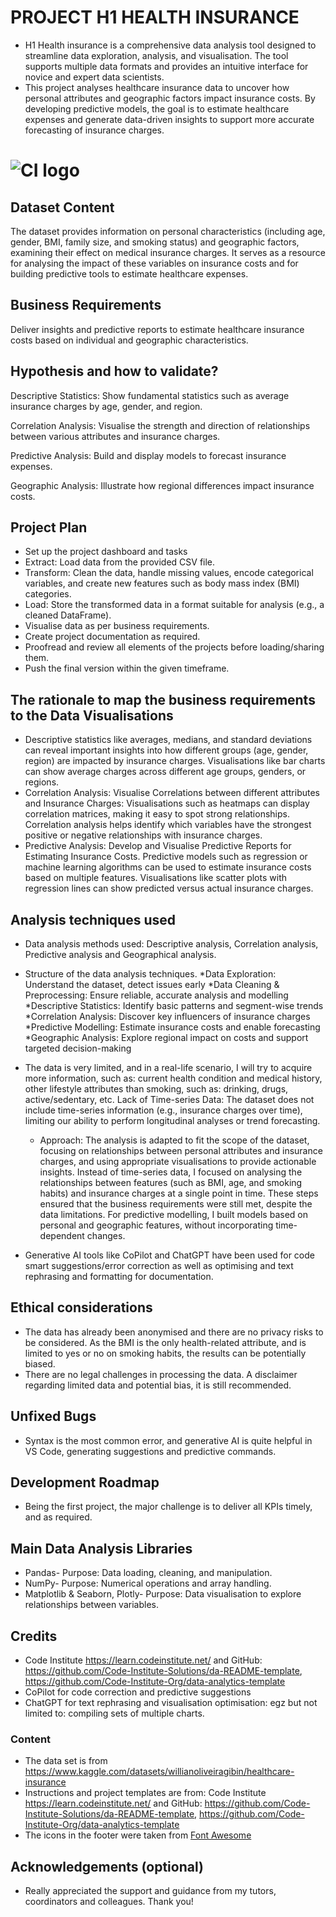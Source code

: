 

# PROJECT H1 HEALTH INSURANCE

* H1 Health insurance is a comprehensive data analysis tool designed to streamline data exploration, analysis, and visualisation. The tool supports multiple data formats and provides an intuitive interface for novice and expert data scientists.
* This project analyses healthcare insurance data to uncover how personal attributes and geographic factors impact insurance costs. By developing predictive models, the goal is to estimate healthcare expenses and generate data-driven insights to support more accurate forecasting of insurance charges.


# ![CI logo](https://codeinstitute.s3.amazonaws.com/fullstack/ci_logo_small.png)


## Dataset Content
The dataset provides information on personal characteristics (including age, gender, BMI, family size, and smoking status) and geographic factors, examining their effect on medical insurance charges. It serves as a resource for analysing the impact of these variables on insurance costs and for building predictive tools to estimate healthcare expenses.


## Business Requirements
Deliver insights and predictive reports to estimate healthcare insurance costs based on individual and geographic characteristics.


## Hypothesis and how to validate?
Descriptive Statistics: Show fundamental statistics such as average insurance charges by age, gender, and region.

Correlation Analysis: Visualise the strength and direction of relationships between various attributes and insurance charges.

Predictive Analysis: Build and display models to forecast insurance expenses.

Geographic Analysis: Illustrate how regional differences impact insurance costs.


## Project Plan
* Set up the project dashboard and tasks 
* Extract: Load data from the provided CSV file.
* Transform: Clean the data, handle missing values, encode categorical variables, and create new features such as body mass index (BMI) categories.
* Load: Store the transformed data in a format suitable for analysis (e.g., a cleaned DataFrame).
* Visualise data as per business requirements.
* Create project documentation as required.
* Proofread and review all elements of the projects before loading/sharing them.
* Push the final version within the given timeframe.

## The rationale to map the business requirements to the Data Visualisations
* Descriptive statistics like averages, medians, and standard deviations can reveal important insights into how different groups (age, gender, region) are impacted by insurance charges. Visualisations like bar charts can show average charges across different age groups, genders, or regions.
* Correlation Analysis: Visualise Correlations between different attributes and Insurance Charges: Visualisations such as heatmaps can display correlation matrices, making it easy to spot strong relationships. Correlation analysis helps identify which variables have the strongest positive or negative relationships with insurance charges.
* Predictive Analysis: Develop and Visualise Predictive Reports for Estimating Insurance Costs. Predictive models such as regression or machine learning algorithms can be used to estimate insurance costs based on multiple features. Visualisations like scatter plots with regression lines can show predicted versus actual insurance charges.


## Analysis techniques used
* Data analysis methods used: Descriptive analysis, Correlation analysis, Predictive analysis and Geographical analysis.
* Structure of the data analysis techniques. 
    *Data Exploration: Understand the dataset, detect issues early
    *Data Cleaning & Preprocessing: Ensure reliable, accurate analysis and modelling
    *Descriptive Statistics: Identify basic patterns and segment-wise trends
    *Correlation Analysis: Discover key influencers of insurance charges
    *Predictive Modelling: Estimate insurance costs and enable forecasting
    *Geographic Analysis: Explore regional impact on costs and support targeted decision-making

* The data is very limited, and in a real-life scenario, I will try to acquire more information, such as: current health condition and medical history, other lifestyle attributes than smoking, such as: drinking, drugs, active/sedentary, etc. Lack of Time-series Data: The dataset does not include time-series information (e.g., insurance charges over time), limiting our ability to perform longitudinal analyses or trend forecasting.
    * Approach: The analysis is adapted to fit the scope of the dataset, focusing on relationships between personal attributes and insurance charges, and using appropriate visualisations to provide actionable insights. Instead of time-series data, I focused on analysing the relationships between features (such as BMI, age, and smoking habits) and insurance charges at a single point in time. These steps ensured that the business requirements were still met, despite the data limitations. For predictive modelling, I built models based on personal and geographic features, without incorporating time-dependent changes.
* Generative AI tools like CoPilot and ChatGPT have been used for code smart suggestions/error correction as well as optimising and text rephrasing and formatting for documentation.   

## Ethical considerations
* The data has already been anonymised and there are no privacy risks to be considered. As the BMI is the only health-related attribute, and is limited to yes or no on smoking habits, the results can be potentially biased.
* There are no legal challenges in processing the data. A disclaimer regarding limited data and potential bias, it is still recommended.


## Unfixed Bugs
* Syntax is the most common error, and generative AI is quite helpful in VS Code, generating suggestions and predictive commands.

## Development Roadmap
* Being the first project, the major challenge is to deliver all KPIs timely, and as required.


## Main Data Analysis Libraries
* Pandas- Purpose: Data loading, cleaning, and manipulation.
* NumPy- Purpose: Numerical operations and array handling.
* Matplotlib & Seaborn, Plotly- Purpose: Data visualisation to explore relationships between variables.


## Credits 

* Code Institute https://learn.codeinstitute.net/ and GitHub: https://github.com/Code-Institute-Solutions/da-README-template, https://github.com/Code-Institute-Org/data-analytics-template
* CoPilot for code correction and predictive suggestions
* ChatGPT for text rephrasing and visualisation optimisation: egz but not limited to: compiling sets of multiple charts.

### Content 

- The data set is from https://www.kaggle.com/datasets/willianoliveiragibin/healthcare-insurance 
- Instructions and project templates are from: Code Institute https://learn.codeinstitute.net/ and GitHub: https://github.com/Code-Institute-Solutions/da-README-template, https://github.com/Code-Institute-Org/data-analytics-template
- The icons in the footer were taken from [Font Awesome](https://fontawesome.com/)


## Acknowledgements (optional)
* Really appreciated the support and guidance from my tutors, coordinators and colleagues. Thank you!
